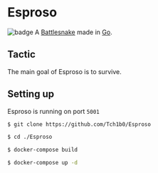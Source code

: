 # Esproso

![badge](https://img.shields.io/github/license/Tch1b0/Esproso)
A [Battlesnake](https://play.battlesnake.com) made in [Go](https://golang.org/).

## Tactic

The main goal of Esproso is to survive.

## Setting up

Esproso is running on port `5001`

```sh
$ git clone https://github.com/Tch1b0/Esproso

$ cd ./Esproso

$ docker-compose build

$ docker-compose up -d
```
